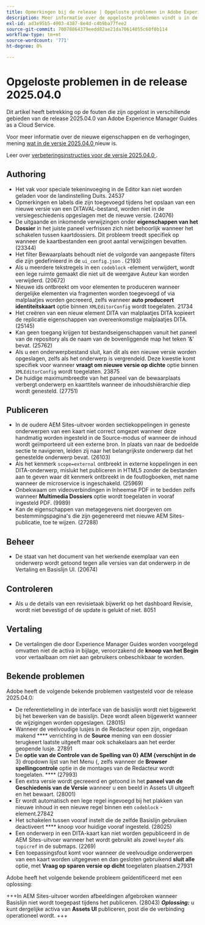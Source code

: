 ```yaml
---
title: Opmerkingen bij de release | Opgeloste problemen in Adobe Experience Manager Guides, release 2025.04.0
description: Meer informatie over de opgeloste problemen vindt u in de release 2025.04.0 van Adobe Experience Manager Guides as a Cloud Service.
exl-id: ad3e95b5-4903-4387-8e4d-c4b9ba77fee2
source-git-commit: 70078864379eedd82ae21da70614055c60f0b114
workflow-type: tm+mt
source-wordcount: '771'
ht-degree: 0%

---
```


# Opgeloste problemen in de release 2025.04.0

Dit artikel heeft betrekking op de fouten die zijn opgelost in verschillende gebieden van de release 2025.04.0 van Adobe Experience Manager Guides as a Cloud Service.

Voor meer informatie over de nieuwe eigenschappen en de verhogingen, mening [ wat in de versie 2025.04.0 ](whats-new-2025-04-0.md) nieuw is.

Leer over [ verbeteringsinstructies voor de versie 2025.04.0 ](upgrade-instructions-2025-04-0.md).

## Authoring

- Het vak voor speciale tekeninvoeging in de Editor kan niet worden geladen voor de landinstelling Duits. 24537
- Opmerkingen en labels die zijn toegevoegd tijdens het opslaan van een nieuwe versie van een DITAVAL-bestand, worden niet in de versiegeschiedenis opgeslagen met de nieuwe versie. (24076)
- De uitgaande en inkomende verwijzingen onder **eigenschappen van het Dossier** in het juiste paneel verfrissen zich niet behoorlijk wanneer het schakelen tussen kaartdossiers. Dit probleem treedt specifiek op wanneer de kaartbestanden een groot aantal verwijzingen bevatten. (23344)
- Het filter Bewaarplaats behoudt niet de volgorde van aangepaste filters die zijn gedefinieerd in de `ui_config.json` . (2193)
- Als u meerdere tekstregels in een `codeblock` -element verwijdert, wordt een lege ruimte gemaakt die niet uit de weergave Auteur kan worden verwijderd. (20672)
- Nieuwe ids ontbreekt om voor elementen te produceren wanneer dergelijke elementen via fragmenten worden toegevoegd of via malplaatjes worden gecreeerd, zelfs wanneer **auto produceert identiteitskaart** optie binnen `XMLEditorConfig` wordt toegelaten. 21734
- Het creëren van een nieuw element DITA van malplaatjes DITA kopieert de replicatie eigenschappen van overeenkomstige malplaatjes DITA. (25145)
- Kan geen toegang krijgen tot bestandseigenschappen vanuit het paneel van de repository als de naam van de bovenliggende map het teken &#39;&amp;&#39; bevat. (25762)
- Als u een onderwerpbestand sluit, kan dit als een nieuwe versie worden opgeslagen, zelfs als het onderwerp is vergrendeld. Deze kwestie komt specifiek voor wanneer **vraagt om nieuwe versie op dichte** optie binnen `XMLEditorConfig` wordt toegelaten. 23875
- De huidige maximumbreedte van het paneel van de bewaarplaats verbergt onderwerp en kaarttitels wanneer de inhoudshiërarchie diep wordt genesteld. (27751)

## Publiceren

- In de oudere AEM Sites-uitvoer worden sectiekoppelingen in geneste onderwerpen van een kaart niet correct omgezet wanneer deze handmatig worden ingesteld in de Source-modus of wanneer de inhoud wordt geïmporteerd uit een externe bron. In plaats van naar de bedoelde sectie te navigeren, leiden zij naar het belangrijkste onderwerp dat het genestelde onderwerp bevat. (26103)
- Als het kenmerk `scope=external` ontbreekt in externe koppelingen in een DITA-onderwerp, mislukt het publiceren in HTML5 zonder de bestanden aan te geven waar dit kenmerk ontbreekt in de foutlogboeken, met name wanneer de microservice is ingeschakeld. (25969)
- Onbekwaam om videoverbindingen in Inheemse PDF in te bedden zelfs wanneer **Multimedia Dossiers** optie wordt toegelaten in vooraf ingesteld PDF. (9989)
- Kan de eigenschappen van metagegevens niet doorgeven om bestemmingspagina&#39;s die zijn gegenereerd met nieuwe AEM Sites-publicatie, toe te wijzen. (27288)

## Beheer

- De staat van het document van het werkende exemplaar van een onderwerp wordt getoond tegen alle versies van dat onderwerp in de Vertaling en Basislijn UI. (20674)


## Controleren

- Als u de details van een revisietaak bijwerkt op het dashboard Revisie, wordt niet bevestigd of de update is gelukt of niet. 8051

## Vertaling

- De vertalingen die door Experience Manager Guides worden voorgelegd omvatten niet de activa in bijlage, veroorzakend de **knoop van het Begin** voor vertaalbaan om niet aan gebruikers onbeschikbaar te worden.

## Bekende problemen

Adobe heeft de volgende bekende problemen vastgesteld voor de release 2025.04.0:

- De referentietelling in de interface van de basislijn wordt niet bijgewerkt bij het bewerken van de basislijn. Deze wordt alleen bijgewerkt wanneer de wijzigingen worden opgeslagen. (28015)
- Wanneer de veelvoudige lusjes in de Redacteur open zijn, ongedaan makend **** verrichting in de **Source** mening van een dossier terugkeert laatste uitgeeft maar ook schakelaars aan het eerder geopende lusje. 27891
- De **optie van de Controle van de Spelling van 0} AEM {verschijnt in de** 3} dropdown lijst van het Menu {, zelfs wanneer de **Browser spellingcontrole** optie in de montages van de Redacteur wordt toegelaten. **** (27993)
- Een extra versie wordt gecreeerd en getoond in het **paneel van de Geschiedenis van de Versie** wanneer u een beeld in Assets UI uitgeeft en het bewaart. (28001)
- Er wordt automatisch een lege regel ingevoegd bij het plakken van nieuwe inhoud in een nieuwe regel binnen een `codeblock` -element.27842
- Het schakelen tussen vooraf instelt die de zelfde Basislijn gebruiken deactiveert **** knoop voor huidige vooraf ingesteld. (28025)
- Een onderwerp in een DITA-kaart kan niet worden gepubliceerd in de AEM Sites-uitvoer wanneer het wordt gebruikt als zowel `keydef` als `topicref` in de submaps. (2269)
- Een toepassingsfout komt voor wanneer de veelvoudige onderwerpen van een kaart worden uitgegeven en dan gesloten gebruikend **sluit alle** optie, met **Vraag op sparen versie op dicht** toegelaten plaatsen.27931

Adobe heeft het volgende bekende probleem geïdentificeerd met een oplossing:

+++In AEM Sites-uitvoer worden afbeeldingen afgebroken wanneer Basislijn niet wordt toegepast tijdens het publiceren. (28043)
***Oplossing:*** u kunt dergelijke activa van **Assets UI** publiceren, post die de verbinding operationeel wordt.
+++